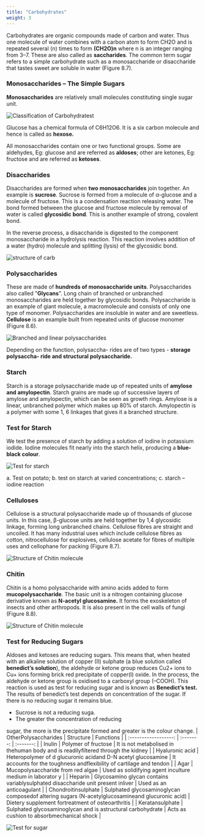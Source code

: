 ```yaml
---
title: "Carbohydrates"
weight: 3
---
```



Carbohydrates are organic compounds made of carbon and water. Thus one molecule of water combines with a carbon atom to form CH2O and is repeated several (n) times to form **(CH2O)n** where n is an integer ranging from 3–7. These are also called as **saccharides**. The common term sugar refers to a simple carbohydrate such as a monosaccharide or disaccharide that tastes sweet are soluble in water (Figure 8.7).

### Monosaccharides – The Simple Sugars

**Monosaccharides** are relatively small molecules constituting single sugar unit.

![Classification of Carbohydratest](classificationofcarbohydrates.png)

Glucose has a chemical formula of C6H12O6. It is a six carbon molecule and hence is called as **hexose.**

All monosaccharides contain one or two functional groups. Some are aldehydes, Eg: glucose and are referred as **aldoses**; other are ketones, Eg: fructose and are referred as **ketoses**.

### Disaccharides

Disaccharides are formed when **two monosaccharides** join together. An example is **sucrose**. Sucrose is formed from a molecule of α-glucose and a molecule of fructose. This is a condensation reaction releasing water. The bond formed between the glucose and fructose molecule by removal of water is called **glycosidic bond**. This is another example of strong, covalent bond.

In the reverse process, a disaccharide is digested to the component monosaccharide in a hydrolysis reaction. This reaction involves addition of a water (hydro) molecule and splitting (lysis) of the glycosidic bond.

![ structure of carb  ](8.5.png)

### Polysaccharides

These are made of **hundreds of monosaccharide units**. Polysaccharides also called "**Glycans**". Long chain of branched or unbranched monosaccharides are held together by glycosidic bonds. Polysaccharide is an example of giant molecule, a macromolecule and consists of only one type of monomer. Polysaccharides are insoluble in water and are sweetless. **Cellulose** is an example built from repeated units of glucose monomer (Figure 8.6).

![ Branched and linear polysaccharides](8.6.png)

Depending on the function, polysaccha- rides are of two types - **storage polysaccha- ride and structural polysaccharide.**

### Starch

Starch is a storage polysaccharide made up of repeated units of **amylose and amylopectin**. Starch grains are made up of successive layers of amylose and amylopectin, which can be seen as growth rings. Amylose is a linear, unbranched polymer which makes up 80% of starch. Amylopectin is a polymer with some 1, 6 linkages that gives it a branched structure.

### Test for Starch

We test the presence of starch by adding a solution of iodine in potassium iodide. Iodine molecules fit nearly into the starch helix, producing a **blue-black colour**.

![Test for starch](testforstarch.png)

a. Test on potato; b. test on starch at varied concentrations; c. starch – iodine reaction

### Celluloses

Cellulose is a structural polysaccharide made up of thousands of glucose units. In this case, β-glucose units are held together by 1,4 glycosidic linkage, forming long unbranched chains. Cellulose fibres are straight and uncoiled. It has many industrial uses which include cellulose fibres as cotton, nitrocellulose for explosives, cellulose acetate for fibres of multiple uses and cellophane for packing (Figure 8.7).

![ Structure of Chitin molecule](8.8.png)

### Chitin

Chitin is a homo polysaccharide with amino acids added to form **mucopolysaccharide**. The basic unit is a nitrogen containing glucose derivative known as **N-acetyl glucosamine.** It forms the exoskeleton of insects and other arthropods. It is also present in the cell walls of fungi (Figure 8.8).

![Structure of Chitin molecule](8.9.png)

### Test for Reducing Sugars

Aldoses and ketoses are reducing sugars. This means that, when heated with an alkaline solution of copper (II) sulphate (a blue solution called **benedict’s solution**), the aldehyde or ketone group reduces Cu2+ ions to Cu+ ions forming brick red precipitate of copper(I) oxide. In the process, the aldehyde or ketone group is oxidised to a carboxyl group (–COOH). This reaction is used as test for reducing sugar and is known as **Benedict’s test.** The results of benedict’s test depends on concentration of the sugar. If there is no reducing sugar it remains blue.

- Sucrose is not a reducing suga.
- The greater the concentration of reducing

sugar, the more is the precipitate formed and greater is the colour change.
| OtherPolysaccharides | Structure | Functions |
| :------------------: | :-------: | :-------: |
| Inulin | Polymer of fructose | It is not metabolised in thehuman body and is readilyfiltered through the kidney |
| Hyaluronic acid | Heteropolymer of d glucuronic acidand D-N acetyl glucosamine | It accounts for the toughness andflexibility of cartilage and tendon |
| Agar | Mucopolysaccharide from red algae | Used as solidifying agent inculture medium in laborator y |
| Heparin | Glycosamino glycan contains variablysulphated disaccharide unit present inliver | Used as an anticoagulant |
| Chondroitinsulphate | Sulphated glycosaminoglycan composedof altering sugars (N-acetylglucosamineand glucuronic acid) | Dietery supplement fortreatment of osteoarthritis |
| Keratansulphate | Sulphated glycosaminoglycan and is astructural carbohydrate | Acts as cushion to absorbmechanical shock |

![Test for sugar](8.11.png)
